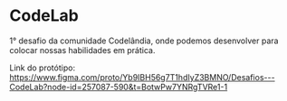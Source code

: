 # CodeLab

1° desafio da comunidade Codelândia, onde podemos desenvolver para colocar nossas habilidades em prática. 

Link do protótipo: https://www.figma.com/proto/Yb9IBH56g7T1hdIyZ3BMNO/Desafios---CodeLab?node-id=257087-590&t=BotwPw7YNRgTVRe1-1
